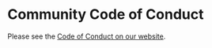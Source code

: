 # Community Code of Conduct

Please see the [Code of Conduct on our website](https://drand.love/about/code-of-conduct/).
